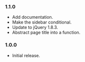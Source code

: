 ### 1.1.0

* Add documentation.
* Make the sidebar conditional.
* Update to jQuery 1.8.3.
* Abstract page title into a function.

### 1.0.0

* Initial release.
